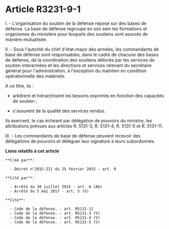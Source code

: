 # Article R3231-9-1

I. - L'organisation du soutien de la défense repose sur des bases de défense. La base de défense regroupe en son sein les
formations et organismes du ministère pour lesquels des soutiens sont assurés de manière mutualisée. 

II. - Sous l'autorité du chef d'état-major des armées, les commandants de base de défense sont responsables, dans le cadre de
chacune des bases de défense, de la coordination des soutiens délivrés par les services de soutien interarmées et les
directions et services relevant du secrétaire général pour l'administration, à l'exception du maintien en condition
opérationnelle des matériels. 

A ce titre, ils :

- arbitrent et hiérarchisent les besoins exprimés en fonction des capacités de soutien ;

- s'assurent de la qualité des services rendus. 

Ils exercent, le cas échéant par délégation de pouvoirs du ministre, les attributions prévues aux articles R. 5131-3, R.
5131-4, R. 5131-5 et R. 5131-11. 

III. - Les commandants de base de défense peuvent recevoir des délégations de pouvoirs et déléguer leur signature à leurs
subordonnés.

**Liens relatifs à cet article**

	**Créé par**:

	  - Décret n°2015-211 du 25 février 2015 - art. 9

	**Cité par**:

	  - Arrêté du 30 juillet 2015 - art. 6 (Ab)
	  - Arrêté du 5 mai 2017 - art. 5 (V)

	**Cite**:

	  - Code de la défense. - art. R5131-11
	  - Code de la défense. - art. R5131-3 (V)
	  - Code de la défense. - art. R5131-4 (V)
	  - Code de la défense. - art. R5131-5 (V)
